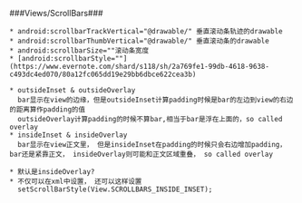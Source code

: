 ###Views/ScrollBars###

    * android:scrollbarTrackVertical="@drawable/" 垂直滚动条轨迹的drawable
    * android:scrollbarThumbVertical="@drawable/" 垂直滚动条的drawable
    * android:scrollbarSize=""滚动条宽度
    * [android:scrollbarStyle=""](https://www.evernote.com/shard/s118/sh/2a769fe1-99db-4618-9638-c493dc4ed070/80a12fc065dd19e29bb6dbce622cea3b)

	* outsideInset & outsideOverlay 
	  bar显示在view的边缘，但是outsideInset计算padding时候是bar的左边到view的右边的距离算作padding的值
	  outsideOverlay计算padding的时候不算bar,相当于bar是浮在上面的，so called overlay
	* insideInset & insideOverlay
	  bar显示在view正文里， 但是insideInset在padding的时候只会右边增加padding， bar还是紧靠正文， insideOverlay则可能和正文区域重叠， so called overlay
	  
    * 默认是insideOverlay?
    * 不仅可以在xml中设置， 还可以这样设置
      setScrollBarStyle(View.SCROLLBARS_INSIDE_INSET);